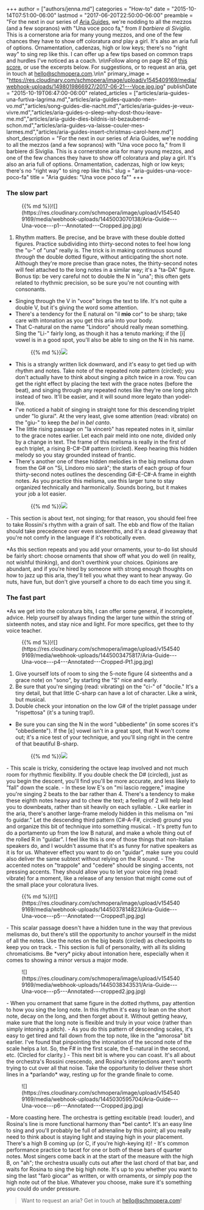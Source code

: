 +++
author = ["authors/jenna.md"]
categories = "How-to"
date = "2015-10-14T07:51:00-06:00"
lastmod = "2017-06-20T22:50:00-06:00"
preamble = "For the next in our series of [Aria Guides](/aria-guides-the-counts-aria/), we're nodding to all the mezzos (and a few sopranos) with \"Una voce poco fa,\" from *Il barbiere di Siviglia*. This is a cornerstone aria for many young mezzos, and one of the few chances they have to show off coloratura *and* play a girl. It's also an aria full of options. Ornamentation, cadenzas, high or low keys; there's no \"right way\" to sing rep like this. I can offer up a few tips based on common traps and hurdles I've noticed as a coach. \n\nFollow along on page 82 of [this score](http://javanese.imslp.info/files/imglnks/usimg/1/1a/IMSLP41530-PMLP07237-Rossini-BarbiereVSlucca.pdf), or use the excerpts below. For suggestions, or to request an aria, get in touch at [hello@schmopera.com](mailto:hello@schmopera.com).\n\n"
primary_image = "https://res.cloudinary.com/schmopera/image/upload/v1545409169/media/webhook-uploads/1498019866927/2017-06-21---Voce.jpg.jpg"
publishDate = "2015-10-19T06:47:00-06:00"
related_articles = ["articles/aria-guides-una-furtiva-lagrima.md","articles/aria-guides-quando-men-vo.md","articles/song-guides-die-nacht.md","articles/aria-guides-je-veux-vivre.md","articles/aria-guides-o-sleep-why-dost-thou-leave-me.md","articles/aria-guide-dies-bildnis-ist-bezaubernd-schon.md","articles/aria-guides-va-laisse-couler-mes-larmes.md","articles/aria-guides-insert-christmas-carol-here.md"]
short_description = "For the next in our series of Aria Guides, we&#039;re nodding to all the mezzos (and a few sopranos) with &quot;Una voce poco fa,&quot; from Il barbiere di Siviglia. This is a cornerstone aria for many young mezzos, and one of the few chances they have to show off coloratura and play a girl. It&#039;s also an aria full of options. Ornamentation, cadenzas, high or low keys; there&#039;s no &quot;right way&quot; to sing rep like this."
slug = "aria-guides-una-voce-poco-fa"
title = "Aria guides: &quot;Una voce poco fa&quot;"
+++

### The slow part

<figure data-type="image">{{% md %}}![](https://res.cloudinary.com/schmopera/image/upload/v1545409169/media/webhook-uploads/1445003070138/Aria-Guide---Una-voce---p1---Annotated---Cropped.jpg.jpg)
</figure>

1. Rhythm matters. Be precise, and be brave with these double dotted figures. Practice subdividing into thirty-second notes to feel how long the "u-" of "una" really is. The trick is in making continuous sound *through* the double dotted figure, without anticipating the short note. Although they're more precise than grace notes, the thirty-second notes will feel attached to the long notes in a similar way; it's a "ta-DA" figure. Bonus tip: be very careful not to double the N in "una"; this often gets related to rhythmic precision, so be sure you're not counting with consonants.
- Singing through the V in "voce" brings the text to life. It's not quite a double V, but it's giving the word some attention.
- There's a tendency for the E natural on "il **mio** cor" to be sharp; take care with intonation as you get this aria into your body.
- That C-natural on the name "Lindoro" should really mean something. Sing the "Li-" fairly long, as though it has a tenuto marking; if the [i] vowel is in a good spot, you'll also be able to sing on the N in his name.<figure data-type="image">{{% md %}}![](https://res.cloudinary.com/schmopera/image/upload/v1545409169/media/webhook-uploads/1445003139199/Aria-Guide---Una-voce---p2---Annotated---Cropped.jpg.jpg)
</figure>

- This is a strangly written lick downward, and it's easy to get tied up with rhythm and notes. Take note of the repeated note pattern (circled); you don't actually have to think about singing a pitch twice in a row. You can get the right effect by placing the text with the grace notes (before the beat), and singing through any repeated notes like they're one long pitch instead of two. It'll be easier, and it will sound more legato than yodel-like.
- I've noticed a habit of singing in straight tone for this descending triplet under "lo giurai". At the very least, give some attention (read: vibrato) on the "giu-" to keep the *bel* in *bel canto*.
- The little rising passage on "la vincerò" has repeated notes in it, similar to the grace notes earlier. Let each pair meld into one note, divided only by a change in text. The frame of this melisma is really in the first of each triplet, a rising B-C#-D# pattern (circled). Keep hearing this hidden melody so you stay grounded instead of frantic.
- There's another one of these hidden melodies in the big melisma down from the G# on "Si, Lindoro mio sarà"; the starts of each group of four thirty-second notes outlines the descending G#-E-C#-A frame in eighth notes. As you practice this melisma, use this larger tune to stay organized technically and harmonically. Sounds boring, but it makes your job a lot easier.<figure data-type="image">{{% md %}}![](https://res.cloudinary.com/schmopera/image/upload/v1545409169/media/webhook-uploads/1445003216808/Aria-Guide---Una-voce---p2---Annotated---Cropped2.jpg.jpg)
</figure> 
- This section is about text, not singing; for that reason, you should feel free to take Rossini's rhythm with a grain of salt. The ebb and flow of the Italian should take precedence over even sixteenths, and it's a dead giveaway that you're not comfy in the language if it's robotically even.

\*As this section repeats and you add your ornaments, your to-do list should be fairly short: choose ornaments that show off what you do well (in reality, not wishful thinking), and don't overthink your choices. Opinions are abundant, and if you're hired by someone with strong enough thoughts on how to jazz up this aria, they'll tell you what they want to hear anyway. Go nuts, have fun, but don't give yourself a chore to do each time you sing it.

### The fast part

\*As we get into the coloratura bits, I can offer some general, if incomplete, advice. Help yourself by always finding the larger tune within the string of sixteenth notes, and stay nice and light. For more specifics, get thee to thy voice teacher.


<figure data-type="image">{{% md %}}![](https://res.cloudinary.com/schmopera/image/upload/v1545409169/media/webhook-uploads/1445003475817/Aria-Guide---Una-voce---p4---Annotated---Cropped-Pt1.jpg.jpg)
</figure>

1. Give yourself lots of room to sing the 5-note figure (4 sixteenths and a grace note) on "sono", by starting the "S" nice and early.
2. Be sure that you're singing (read: vibrating) on the "ci-" of "docile." It's a tiny detail, but that little C-sharp can have a lot of character. Like a wink, but musical.
3. Double check your intonation on the low G# of the triplet passage under "rispettosa" (it's a tuning trap!).
- Be sure you can sing the N in the word "ubbediente" (in some scores it's "obbediente"). If the [ɛ] vowel isn't in a great spot, that N won't come out; it's a nice test of your technique, and you'll sing right in the centre of that beautiful B-sharp.<figure data-type="image">{{% md %}}![](https://res.cloudinary.com/schmopera/image/upload/v1545409169/media/webhook-uploads/1445003272272/Aria-Guide---Una-voce---p4---Annotated---CroppedPt2.jpg.jpg)
</figure>
- This scale is tricky, considering the octave leap involved and not much room for rhythmic flexibility. If you double check the D# (circled), just as you begin the descent, you'll find you'll be more accurate, and less likely to "fall" down the scale.
- In these low E's on "mi lascio reggere," imagine you're singing 2 beats to the bar rather than 4. There's a tendency to make these eighth notes heavy and to chew the text; a feeling of 2 will help lead you to downbeats, rather than sit heavily on each syllable.
- Like earlier in the aria, there's another large-frame melody hidden in this melisma on "mi fo guidar." Let the descending third pattern (C#-A-F#, circled) ground you and organize this bit of technique into something musical.
- It's pretty fun to do a portamento up from the low B natural, and make a whole thing out of the rolled R in "guidar". I feel like this is one of those things that non-Italian speakers do, and I wouldn't assume that it's as funny for native speakers as it is for us. Whatever effect you want to do on "guidar", make sure you could also deliver the same subtext without relying on the R sound.
- The accented notes on "trappole" and "cedere" should be singing accents, not pressing accents. They should allow you to let your voice ring (read: vibrate) for a moment, like a release of any tension that might come out of the small place your coloratura lives.
<figure data-type="image">{{% md %}}![](https://res.cloudinary.com/schmopera/image/upload/v1545409169/media/webhook-uploads/1445037814823/Aria-Guide---Una-voce---p5---Annotated---Cropped1.jpg.jpg)
</figure>
- This scalar passage doesn't have a hidden tune in the way that previous melismas do, but there's still the opportunity to anchor yourself in the midst of all the notes. Use the notes on the big beats (circled) as checkpoints to keep you on track.
- This section is full of personality, with all its sliding chromaticisms. Be *very* picky about intonation here, especially when it comes to showing a minor versus a major mode.<figure data-type="image">![](https://res.cloudinary.com/schmopera/image/upload/v1545409169/media/webhook-uploads/1445038343531/Aria-Guide---Una-voce---p5---Annotated---cropped2.jpg.jpg)</figure>
- When you ornament that same figure in the dotted rhythms, pay attention to how you sing the long note. In this rhythm it's easy to lean on the short note, decay on the long, and then forget about it. Without getting heavy, make sure that the long note is flexible and truly in your voice (rather than simply intoning a pitch). 
- As you do this pattern of descending scales, it's easy to get tired and fall down from the top note, like in the "amorosa" bit earlier. I've found that pinpointing the intonation of the second note of the scale helps a lot. So, the F# in the first scale, the E-natural in the second, etc. (Circled for clarity.)
- This next bit is where you can coast. It's all about the orchestra's Rossini crescendo, and Rosina's interjections aren't worth trying to cut over all that noise. Take the opportunity to deliver these short lines in a *parlando* way, resting up for the grande finale to come. <figure data-type="image">![](https://res.cloudinary.com/schmopera/image/upload/v1545409169/media/webhook-uploads/1445030595704/Aria-Guide---Una-voce---p6---Annotated---Cropped.jpg.jpg) </figure>
- More coasting here. The orchestra is getting excitable (read: louder), and Rosina's line is more functional harmony than *bel canto*. It's an easy line to sing and you'll probably be full of adrenaline by this point; all you really need to think about is staying light and staying high in your placement. There's a high B coming up (or C, if you're high-keying it)!
- It's common performance practice to tacet for one or both of these bars of quarter notes. Most singers come back in at the start of the measure with the high B, on "ah"; the orchestra usually cuts out after the last chord of that bar, and waits for Rosina to sing the big high note. It's up to you whether you want to sing the last "farò giocar" as written, or with ornaments, or simply pop the high note out of the blue. Whatever you choose, make sure it's something you could do under pressure.

>Want to request an aria? Get in touch at [hello@schmopera.com](mailto:hello@schmopera.com)!
